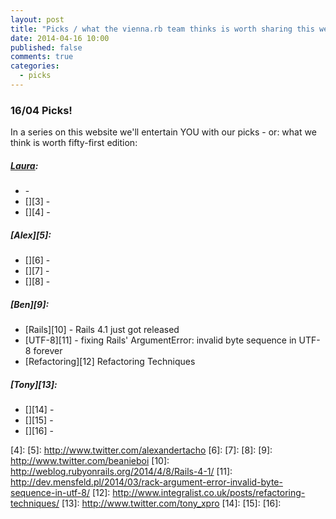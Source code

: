 ```yaml
---
layout: post
title: "Picks / what the vienna.rb team thinks is worth sharing this week"
date: 2014-04-16 10:00
published: false
comments: true
categories:
  - picks
---
```


### 16/04 Picks!

In a series on this website we'll entertain YOU with our picks - or: what we think is worth fifty-first edition:

##### [Laura][1]:
  - [][2] -
  - [][3] -
  - [][4] -

##### [Alex][5]:
  - [][6] -
  - [][7] -
  - [][8] -

##### [Ben][9]:
  - [Rails][10] - Rails 4.1 just got released
  - [UTF-8][11] - fixing Rails' ArgumentError: invalid byte sequence in UTF-8 forever
  - [Refactoring][12] Refactoring Techniques

##### [Tony][13]:
  - [][14] -
  - [][15] -
  - [][16] -


[1]: http://www.twitter.com/alicetragedy
[2]:
[3]:
[4]:
[5]: http://www.twitter.com/alexandertacho
[6]:
[7]:
[8]:
[9]: http://www.twitter.com/beanieboi
[10]: http://weblog.rubyonrails.org/2014/4/8/Rails-4-1/
[11]: http://dev.mensfeld.pl/2014/03/rack-argument-error-invalid-byte-sequence-in-utf-8/
[12]: http://www.integralist.co.uk/posts/refactoring-techniques/
[13]: http://www.twitter.com/tony_xpro
[14]:
[15]:
[16]:
